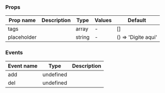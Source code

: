 ### Props

| Prop name   | Description | Type   | Values | Default             |
| ----------- | ----------- | ------ | ------ | ------------------- |
| tags        |             | array  | -      | []                  |
| placeholder |             | string | -      | () => 'Digite aqui' |

### Events

| Event name | Type      | Description |
| ---------- | --------- | ----------- |
| add        | undefined |
| del        | undefined |
